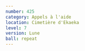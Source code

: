 ```yaml
---
number: 425
category: Appels à l'aide
location: Cimetière d'Ekaeka
level: 7
version: Lune
ball: repeat
---
```

